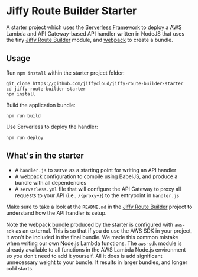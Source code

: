 # Jiffy Route Builder Starter

A starter project which uses the [Serverless Framework](https://serverless.com/framework/docs) to deploy a AWS Lambda and API Gateway-based API handler written in NodeJS that uses the tiny [Jiffy Route Builder](https://github.com/jiffycloud/jiffy-route-builder) module, and [webpack](https://webpack.js.org) to create a bundle.



## Usage

Run `npm install` within the starter project folder:

```
git clone https://github.com/jiffycloud/jiffy-route-builder-starter
cd jiffy-route-builder-starter
npm install
```

Build the application bundle:

```
npm run build
```

Use Serverless to deploy the handler:

```
npm run deploy
```



## What's in the starter

- A `handler.js` to serve as a starting point for writing an API handler
- A webpack configuration to compile using BabelJS, and produce a bundle with all dependencies
- A `serverless.yml` file that will configure the API Gateway to proxy all requests to your API (i.e., `/{proxy+}`) to the entrypoint in `handler.js`

Make sure to take a look at the `README.md` in the  [Jiffy Route Builder](https://github.com/jiffycloud/jiffy-route-builder) project to understand how the API handler is setup. 

Note the webpack bundle produced by the starter is configured with `aws-sdk` as an external. This is so that if you do use the AWS SDK in your project, it won't be included in the final bundle. We made this common mistake when writing our own Node.js Lambda functions. The `aws-sdk` module is already available to all functions in the AWS Lambda Node.js environment so you don't need to add it yourself. All it does is add significant unnecessary weight to your bundle. It results in larger bundles, and longer cold starts.
